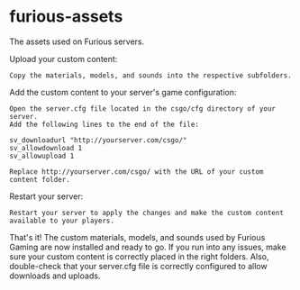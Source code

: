 # furious-assets
The assets used on Furious servers.

Upload your custom content:

    Copy the materials, models, and sounds into the respective subfolders.

Add the custom content to your server's game configuration:

    Open the server.cfg file located in the csgo/cfg directory of your server.
    Add the following lines to the end of the file:

    sv_downloadurl "http://yourserver.com/csgo/"
    sv_allowdownload 1
    sv_allowupload 1

    Replace http://yourserver.com/csgo/ with the URL of your custom content folder.

Restart your server:

    Restart your server to apply the changes and make the custom content available to your players.

That's it! The custom materials, models, and sounds used by Furious Gaming are now installed and ready to go. If you run into any issues, make sure your custom content is correctly placed in the right folders. Also, double-check that your server.cfg file is correctly configured to allow downloads and uploads.
